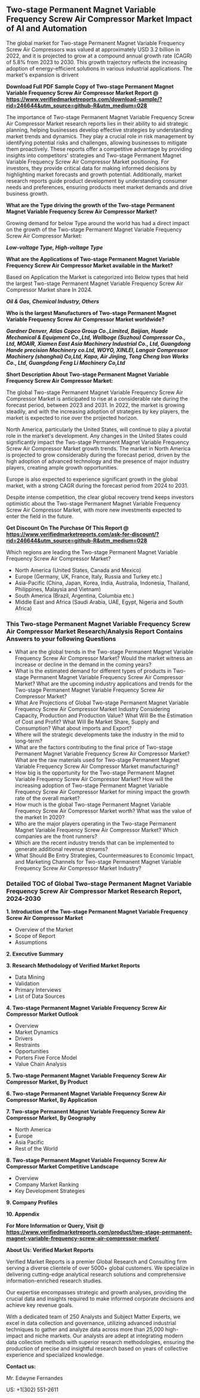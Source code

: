 <h2>Two-stage Permanent Magnet Variable Frequency Screw Air Compressor Market Impact of AI and Automation</h2><p>The global market for Two-stage Permanent Magnet Variable Frequency Screw Air Compressors was valued at approximately USD 3.2 billion in 2022, and it is projected to grow at a compound annual growth rate (CAGR) of 5.8% from 2023 to 2030. This growth trajectory reflects the increasing adoption of energy-efficient solutions in various industrial applications. The market's expansion is drivent</p><p id="" class=""><strong>Download Full PDF Sample Copy of Two-stage Permanent Magnet Variable Frequency Screw Air Compressor Market Report @ <a href="https://www.verifiedmarketreports.com/download-sample/?rid=246644&utm_source=github-R&utm_medium=028" target="_blank">https://www.verifiedmarketreports.com/download-sample/?rid=246644&utm_source=github-R&utm_medium=028</a></strong></p><p>The importance of&nbsp;Two-stage Permanent Magnet Variable Frequency Screw Air Compressor Market research reports lies in their ability to aid strategic planning, helping businesses develop effective strategies by understanding market trends and dynamics. They play a crucial role in risk management by identifying potential risks and challenges, allowing businesses to mitigate them proactively. These reports offer a competitive advantage by providing insights into competitors' strategies and Two-stage Permanent Magnet Variable Frequency Screw Air Compressor Market positioning. For investors, they provide critical data for making informed decisions by highlighting market forecasts and growth potential. Additionally, market research reports guide product development by understanding consumer needs and preferences, ensuring products meet market demands and drive business growth.</p><p><strong>What are the&nbsp;Type driving the growth of the Two-stage Permanent Magnet Variable Frequency Screw Air Compressor Market?</strong></p><p id="" class="">Growing demand for below Type around the world has had a direct impact on the growth of the Two-stage Permanent Magnet Variable Frequency Screw Air Compressor Market:</p><em><strong>Low-voltage Type, High-voltage Type</strong></em></p><strong>What are the&nbsp;Applications&nbsp;of Two-stage Permanent Magnet Variable Frequency Screw Air Compressor Market available in the Market?</strong></p><p id="" class="">Based on Application the Market is categorized into Below types that held the largest Two-stage Permanent Magnet Variable Frequency Screw Air Compressor Market share In 2024.</p><em><strong>Oil & Gas, Chemical Industry, Others</strong></em></p><strong>Who is the largest Manufacturers of Two-stage Permanent Magnet Variable Frequency Screw Air Compressor Market worldwide?</strong></p><p><em><strong>Gardner Denver, Atlas Copco Group Co.,Limited, Baijian, Huade Mechanical & Equipment Co.,Ltd, Wallboge (Suzhou) Compressor Co., Ltd, MOAIR, Xiamen East Asia Machinery Industrial Co., Ltd, Guangdong Hande precision Machinery co.Ltd, WOYO, XINLEI, Langair Compressor Machinery (shanghai) Co,Ltd, Kapa, Air Jinjing, Tong Cheng Iron Works Co., Ltd, Guangdong Feng Li Machinery Co,Ltd</strong></em></p><p id="" class=""><strong>Short Description About Two-stage Permanent Magnet Variable Frequency Screw Air Compressor Market:</strong></p><p>The global Two-stage Permanent Magnet Variable Frequency Screw Air Compressor Market is anticipated to rise at a considerable rate during the forecast period, between 2023 and 2031. In 2022, the market is growing steadily, and with the increasing adoption of strategies by key players, the market is expected to rise over the projected horizon.</p><p>North America, particularly the United States, will continue to play a pivotal role in the market's development. Any changes in the United States could significantly impact the Two-stage Permanent Magnet Variable Frequency Screw Air Compressor Market growth trends. The market in North America is projected to grow considerably during the forecast period, driven by the high adoption of advanced technology and the presence of major industry players, creating ample growth opportunities.</p><p>Europe is also expected to experience significant growth in the global market, with a strong CAGR during the forecast period from 2024 to 2031.</p><p>Despite intense competition, the clear global recovery trend keeps investors optimistic about the Two-stage Permanent Magnet Variable Frequency Screw Air Compressor Market, with more new investments expected to enter the field in the future.</p><p id="" class=""><strong>Get Discount On The Purchase Of This Report @ <a href="https://www.verifiedmarketreports.com/ask-for-discount/?rid=246644&utm_source=github-R&utm_medium=028" target="_blank">https://www.verifiedmarketreports.com/ask-for-discount/?rid=246644&utm_source=github-R&utm_medium=028</a></strong></p>Which regions are leading the Two-stage Permanent Magnet Variable Frequency Screw Air Compressor Market?</p><ul><li>North America (United States, Canada and Mexico)</li><li>Europe (Germany, UK, France, Italy, Russia and Turkey etc.)</li><li>Asia-Pacific (China, Japan, Korea, India, Australia, Indonesia, Thailand, Philippines, Malaysia and Vietnam)</li><li>South America (Brazil, Argentina, Columbia etc.)</li><li>Middle East and Africa (Saudi Arabia, UAE, Egypt, Nigeria and South Africa)</li></ul><h3 id="" class="">This Two-stage Permanent Magnet Variable Frequency Screw Air Compressor Market Research/Analysis Report Contains Answers to your following Questions</h3><ul><li>What are the global trends in the Two-stage Permanent Magnet Variable Frequency Screw Air Compressor Market? Would the market witness an increase or decline in the demand in the coming years?</li><li>What is the estimated demand for different types of products in Two-stage Permanent Magnet Variable Frequency Screw Air Compressor Market? What are the upcoming industry applications and trends for the Two-stage Permanent Magnet Variable Frequency Screw Air Compressor Market?</li><li>What Are Projections of Global Two-stage Permanent Magnet Variable Frequency Screw Air Compressor Market Industry Considering Capacity, Production and Production Value? What Will Be the Estimation of Cost and Profit? What Will Be Market Share, Supply and Consumption? What about imports and Export?</li><li>Where will the strategic developments take the industry in the mid to long-term?</li><li>What are the factors contributing to the final price of Two-stage Permanent Magnet Variable Frequency Screw Air Compressor Market? What are the raw materials used for Two-stage Permanent Magnet Variable Frequency Screw Air Compressor Market manufacturing?</li><li>How big is the opportunity for the Two-stage Permanent Magnet Variable Frequency Screw Air Compressor Market? How will the increasing adoption of Two-stage Permanent Magnet Variable Frequency Screw Air Compressor Market for mining impact the growth rate of the overall market?</li><li>How much is the global Two-stage Permanent Magnet Variable Frequency Screw Air Compressor Market worth? What was the value of the market In 2020?</li><li>Who are the major players operating in the Two-stage Permanent Magnet Variable Frequency Screw Air Compressor Market? Which companies are the front runners?</li><li>Which are the recent industry trends that can be implemented to generate additional revenue streams?</li><li>What Should Be Entry Strategies, Countermeasures to Economic Impact, and Marketing Channels for Two-stage Permanent Magnet Variable Frequency Screw Air Compressor Market Industry?</li></ul><h3 id="" class="">Detailed TOC of Global Two-stage Permanent Magnet Variable Frequency Screw Air Compressor Market Research Report, 2024-2030</h3><p id="" class=""><strong>1. Introduction of the Two-stage Permanent Magnet Variable Frequency Screw Air Compressor Market</strong></p><ul><li>Overview of the Market</li><li>Scope of Report</li><li>Assumptions</li></ul><p id="" class=""><strong>2. Executive Summary</strong></p><p id="" class=""><strong>3. Research Methodology of Verified Market Reports</strong></p><ul><li>Data Mining</li><li>Validation</li><li>Primary Interviews</li><li>List of Data Sources</li></ul><p id="" class=""><strong>4. Two-stage Permanent Magnet Variable Frequency Screw Air Compressor Market Outlook</strong></p><ul><li>Overview</li><li>Market Dynamics</li><li>Drivers</li><li>Restraints</li><li>Opportunities</li><li>Porters Five Force Model</li><li>Value Chain Analysis</li></ul><p id="" class=""><strong>5. Two-stage Permanent Magnet Variable Frequency Screw Air Compressor Market, By Product</strong></p><p id="" class=""><strong>6. Two-stage Permanent Magnet Variable Frequency Screw Air Compressor Market, By Application</strong></p><p id="" class=""><strong>7. Two-stage Permanent Magnet Variable Frequency Screw Air Compressor Market, By Geography</strong></p><ul><li>North America</li><li>Europe</li><li>Asia Pacific</li><li>Rest of the World</li></ul><p id="" class=""><strong>8. Two-stage Permanent Magnet Variable Frequency Screw Air Compressor Market Competitive Landscape</strong></p><ul><li>Overview</li><li>Company Market Ranking</li><li>Key Development Strategies</li></ul><p id="" class=""><strong>9. Company Profiles</strong></p><p id="" class=""><strong>10. Appendix</strong></p><p id="" class=""><strong>For More Information or Query, Visit @ <a href="https://www.verifiedmarketreports.com/product/two-stage-permanent-magnet-variable-frequency-screw-air-compressor-market/" target="_blank">https://www.verifiedmarketreports.com/product/two-stage-permanent-magnet-variable-frequency-screw-air-compressor-market/</a></strong></p><p id="" class=""><strong>About Us: Verified Market Reports</strong></p><p id="" class="">Verified Market Reports is a premier Global Research and Consulting firm serving a diverse clientele of over 5000+ global customers. We specialize in delivering cutting-edge analytical research solutions and comprehensive information-enriched research studies.</p><p id="" class="">Our expertise encompasses strategic and growth analyses, providing the crucial data and insights required to make informed corporate decisions and achieve key revenue goals.</p><p id="" class="">With a dedicated team of 250 Analysts and Subject Matter Experts, we excel in data collection and governance, utilizing advanced industrial techniques to gather and analyze data across more than 25,000 high-impact and niche markets. Our analysts are adept at integrating modern data collection methods with superior research methodologies, ensuring the production of precise and insightful research based on years of collective experience and specialized knowledge.</p><p id="" class=""><strong>Contact us:</strong></p><p id="" class="">Mr. Edwyne Fernandes</p><p id="" class="">US: +1(302) 551-2611</p>